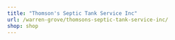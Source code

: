 ```yaml
---
title: "Thomson's Septic Tank Service Inc"
url: /warren-grove/thomsons-septic-tank-service-inc/
shop: shop
---
```

